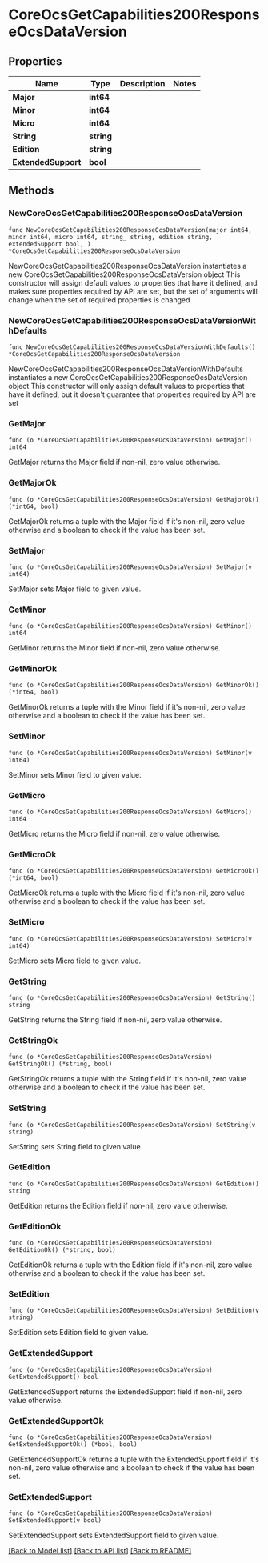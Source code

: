 # CoreOcsGetCapabilities200ResponseOcsDataVersion

## Properties

Name | Type | Description | Notes
------------ | ------------- | ------------- | -------------
**Major** | **int64** |  | 
**Minor** | **int64** |  | 
**Micro** | **int64** |  | 
**String** | **string** |  | 
**Edition** | **string** |  | 
**ExtendedSupport** | **bool** |  | 

## Methods

### NewCoreOcsGetCapabilities200ResponseOcsDataVersion

`func NewCoreOcsGetCapabilities200ResponseOcsDataVersion(major int64, minor int64, micro int64, string_ string, edition string, extendedSupport bool, ) *CoreOcsGetCapabilities200ResponseOcsDataVersion`

NewCoreOcsGetCapabilities200ResponseOcsDataVersion instantiates a new CoreOcsGetCapabilities200ResponseOcsDataVersion object
This constructor will assign default values to properties that have it defined,
and makes sure properties required by API are set, but the set of arguments
will change when the set of required properties is changed

### NewCoreOcsGetCapabilities200ResponseOcsDataVersionWithDefaults

`func NewCoreOcsGetCapabilities200ResponseOcsDataVersionWithDefaults() *CoreOcsGetCapabilities200ResponseOcsDataVersion`

NewCoreOcsGetCapabilities200ResponseOcsDataVersionWithDefaults instantiates a new CoreOcsGetCapabilities200ResponseOcsDataVersion object
This constructor will only assign default values to properties that have it defined,
but it doesn't guarantee that properties required by API are set

### GetMajor

`func (o *CoreOcsGetCapabilities200ResponseOcsDataVersion) GetMajor() int64`

GetMajor returns the Major field if non-nil, zero value otherwise.

### GetMajorOk

`func (o *CoreOcsGetCapabilities200ResponseOcsDataVersion) GetMajorOk() (*int64, bool)`

GetMajorOk returns a tuple with the Major field if it's non-nil, zero value otherwise
and a boolean to check if the value has been set.

### SetMajor

`func (o *CoreOcsGetCapabilities200ResponseOcsDataVersion) SetMajor(v int64)`

SetMajor sets Major field to given value.


### GetMinor

`func (o *CoreOcsGetCapabilities200ResponseOcsDataVersion) GetMinor() int64`

GetMinor returns the Minor field if non-nil, zero value otherwise.

### GetMinorOk

`func (o *CoreOcsGetCapabilities200ResponseOcsDataVersion) GetMinorOk() (*int64, bool)`

GetMinorOk returns a tuple with the Minor field if it's non-nil, zero value otherwise
and a boolean to check if the value has been set.

### SetMinor

`func (o *CoreOcsGetCapabilities200ResponseOcsDataVersion) SetMinor(v int64)`

SetMinor sets Minor field to given value.


### GetMicro

`func (o *CoreOcsGetCapabilities200ResponseOcsDataVersion) GetMicro() int64`

GetMicro returns the Micro field if non-nil, zero value otherwise.

### GetMicroOk

`func (o *CoreOcsGetCapabilities200ResponseOcsDataVersion) GetMicroOk() (*int64, bool)`

GetMicroOk returns a tuple with the Micro field if it's non-nil, zero value otherwise
and a boolean to check if the value has been set.

### SetMicro

`func (o *CoreOcsGetCapabilities200ResponseOcsDataVersion) SetMicro(v int64)`

SetMicro sets Micro field to given value.


### GetString

`func (o *CoreOcsGetCapabilities200ResponseOcsDataVersion) GetString() string`

GetString returns the String field if non-nil, zero value otherwise.

### GetStringOk

`func (o *CoreOcsGetCapabilities200ResponseOcsDataVersion) GetStringOk() (*string, bool)`

GetStringOk returns a tuple with the String field if it's non-nil, zero value otherwise
and a boolean to check if the value has been set.

### SetString

`func (o *CoreOcsGetCapabilities200ResponseOcsDataVersion) SetString(v string)`

SetString sets String field to given value.


### GetEdition

`func (o *CoreOcsGetCapabilities200ResponseOcsDataVersion) GetEdition() string`

GetEdition returns the Edition field if non-nil, zero value otherwise.

### GetEditionOk

`func (o *CoreOcsGetCapabilities200ResponseOcsDataVersion) GetEditionOk() (*string, bool)`

GetEditionOk returns a tuple with the Edition field if it's non-nil, zero value otherwise
and a boolean to check if the value has been set.

### SetEdition

`func (o *CoreOcsGetCapabilities200ResponseOcsDataVersion) SetEdition(v string)`

SetEdition sets Edition field to given value.


### GetExtendedSupport

`func (o *CoreOcsGetCapabilities200ResponseOcsDataVersion) GetExtendedSupport() bool`

GetExtendedSupport returns the ExtendedSupport field if non-nil, zero value otherwise.

### GetExtendedSupportOk

`func (o *CoreOcsGetCapabilities200ResponseOcsDataVersion) GetExtendedSupportOk() (*bool, bool)`

GetExtendedSupportOk returns a tuple with the ExtendedSupport field if it's non-nil, zero value otherwise
and a boolean to check if the value has been set.

### SetExtendedSupport

`func (o *CoreOcsGetCapabilities200ResponseOcsDataVersion) SetExtendedSupport(v bool)`

SetExtendedSupport sets ExtendedSupport field to given value.



[[Back to Model list]](../README.md#documentation-for-models) [[Back to API list]](../README.md#documentation-for-api-endpoints) [[Back to README]](../README.md)


